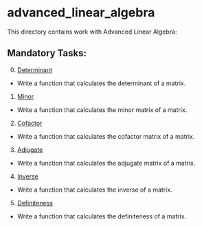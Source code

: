 # advanced_linear_algebra
This directory contains work with Advanced Linear Algebra:

## Mandatory Tasks:
0. [Determinant](/math/advanced_linear_algebra/0-determinant.py)
* Write a function that calculates the determinant of a matrix.
1. [Minor](/math/advanced_linear_algebra/1-minor.py)
* Write a function that calculates the minor matrix of a matrix.
2. [Cofactor](/math/advanced_linear_algebra/2-cofactor.py)
* Write a function that calculates the cofactor matrix of a matrix.
3. [Adjugate](/math/advanced_linear_algebra/3-adjugate.py)
* Write a function that calculates the adjugate matrix of a matrix.
4. [Inverse](/math/advanced_linear_algebra/4-inverse.py)
* Write a function that calculates the inverse of a matrix.
5. [Definiteness](/advanced_linear_algebra/5-definiteness.py)
* Write a function that calculates the definiteness of a matrix.
